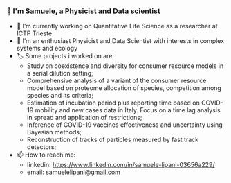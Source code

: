 ### 👋 I'm Samuele, a Physicist and Data scientist  

- 🔭 I’m currently working on Quantitative Life Science as a researcher at ICTP Trieste
- 🌱 I’m an enthusiast Physicist and Data Scientist with interests in complex systems and ecology
- 🏷️ Some projects i worked on are:
    - Study on coexistence and diversity for consumer resource models in a serial dilution setting; 
    - Comprehensive analysis of a variant of the consumer resource model based on proteome allocation of species, competition among species and its criteria; 
    - Estimation of incubation period plus reporting time based on COVID-19 mobility and new cases data in Italy. Focus on a time lag analysis in spread and application of restrictions; 
    - Inference of COVID-19 vaccines effectiveness and uncertainty using Bayesian methods; 
    - Reconstruction of tracks of particles measured by fast track detectors;
- 📫 How to reach me: 
    - linkedin: https://www.linkedin.com/in/samuele-lipani-03656a229/
    - email: samuelelipani@gmail.com
